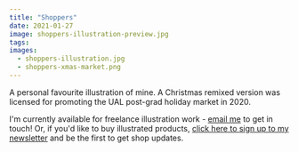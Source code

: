 ```yaml
---
title: "Shoppers"
date: 2021-01-27
image: shoppers-illustration-preview.jpg
tags:
images:
  - shoppers-illustration.jpg
  - shoppers-xmas-market.png
---
```


A personal favourite illustration of mine. A Christmas remixed version was licensed for promoting the UAL post-grad holiday market in 2020.

I'm currently available for freelance illustration work - [email me](mailto:vicky.hughes@hotmail.com) to get in touch! Or, if you'd like to buy illustrated products, [click here to sign up to my newsletter](https://mailchi.mp/8dcebb7ee0b4/shop-updates-signup-form) and be the first to get shop updates.